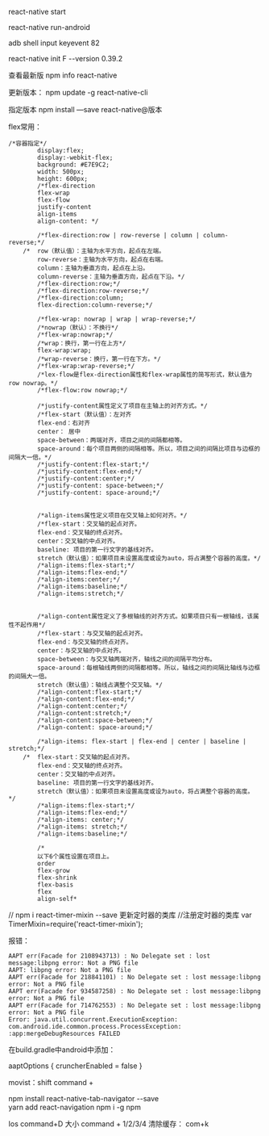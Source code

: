 react-native start

react-native run-android

adb shell input keyevent 82

react-native init F --version 0.39.2

查看最新版
npm info react-native

更新版本：
npm update -g react-native-cli

指定版本
npm install —save react-native@版本

flex常用：

	/*容器指定*/
			display:flex;
			display:-webkit-flex;
			background: #E7E9C2;
			width: 500px;
			height: 600px;
			/*flex-direction
			flex-wrap
			flex-flow
			justify-content
			align-items
			align-content: */

			/*flex-direction:row | row-reverse | column | column-reverse;*/
		/*	row（默认值）：主轴为水平方向，起点在左端。
			row-reverse：主轴为水平方向，起点在右端。
			column：主轴为垂直方向，起点在上沿。
			column-reverse：主轴为垂直方向，起点在下沿。*/
			/*flex-direction:row;*/
			/*flex-direction:row-reverse;*/
			/*flex-direction:column;
			flex-direction:column-reverse;*/
		
			/*flex-wrap: nowrap | wrap | wrap-reverse;*/
			/*nowrap（默认）：不换行*/
			/*flex-wrap:nowrap;*/
			/*wrap：换行，第一行在上方*/
			flex-wrap:wrap;
			/*wrap-reverse：换行，第一行在下方。*/
			/*flex-wrap:wrap-reverse;*/
			/*lex-flow是flex-direction属性和flex-wrap属性的简写形式，默认值为row nowrap。*/
			/*flex-flow:row nowrap;*/

			/*justify-content属性定义了项目在主轴上的对齐方式。*/
			/*flex-start（默认值）：左对齐
			flex-end：右对齐
			center： 居中
			space-between：两端对齐，项目之间的间隔都相等。
			space-around：每个项目两侧的间隔相等。所以，项目之间的间隔比项目与边框的间隔大一倍。*/
			/*justify-content:flex-start;*/
			/*justify-content:flex-end;*/
			/*justify-content:center;*/
			/*justify-content: space-between;*/
			/*justify-content: space-around;*/


			/*align-items属性定义项目在交叉轴上如何对齐。*/
			/*flex-start：交叉轴的起点对齐。
			flex-end：交叉轴的终点对齐。
			center：交叉轴的中点对齐。
			baseline: 项目的第一行文字的基线对齐。
			stretch（默认值）：如果项目未设置高度或设为auto，将占满整个容器的高度。*/
			/*align-items:flex-start;*/
			/*align-items:flex-end;*/
			/*align-items:center;*/
			/*align-items:baseline;*/
			/*align-items:stretch;*/


			/*align-content属性定义了多根轴线的对齐方式。如果项目只有一根轴线，该属性不起作用*/
			/*flex-start：与交叉轴的起点对齐。
			flex-end：与交叉轴的终点对齐。
			center：与交叉轴的中点对齐。
			space-between：与交叉轴两端对齐，轴线之间的间隔平均分布。
			space-around：每根轴线两侧的间隔都相等。所以，轴线之间的间隔比轴线与边框的间隔大一倍。
			stretch（默认值）：轴线占满整个交叉轴。*/
			/*align-content:flex-start;*/
			/*align-content:flex-end;*/
			/*align-content:center;*/
			/*align-content:stretch;*/
			/*align-content:space-between;*/
			/*align-content: space-around;*/

			/*align-items: flex-start | flex-end | center | baseline | stretch;*/
		/*	flex-start：交叉轴的起点对齐。
			flex-end：交叉轴的终点对齐。
			center：交叉轴的中点对齐。
			baseline: 项目的第一行文字的基线对齐。
			stretch（默认值）：如果项目未设置高度或设为auto，将占满整个容器的高度。 */
			/*align-items:flex-start;*/
			/*align-items:flex-end;*/
			/*align-items: center;*/
			/*align-items: stretch;*/
			/*align-items:baseline;*/

			/*
			以下6个属性设置在项目上。
			order
			flex-grow
			flex-shrink
			flex-basis
			flex
			align-self*
			
// npm i react-timer-mixin --save 更新定时器的类库
//注册定时器的类库
var TimerMixin=require('react-timer-mixin');


报错：

	AAPT err(Facade for 2108943713) : No Delegate set : lost message:libpng error: Not a PNG file
	AAPT: libpng error: Not a PNG file
	AAPT err(Facade for 218841101) : No Delegate set : lost message:libpng error: Not a PNG file
	AAPT err(Facade for 934587258) : No Delegate set : lost message:libpng error: Not a PNG file
	AAPT err(Facade for 714762553) : No Delegate set : lost message:libpng error: Not a PNG file
	Error: java.util.concurrent.ExecutionException: com.android.ide.common.process.ProcessException: 
	:app:mergeDebugResources FAILED

在build.gradle中android中添加：

 aaptOptions { cruncherEnabled = false   }
 
 movist：shift command +
 
 
 
  npm install react-native-tab-navigator --save  
  yarn add  react-navigation
 npm i -g npm 



Ios  command+D 
大小 command + 1/2/3/4
清除缓存： com+k
